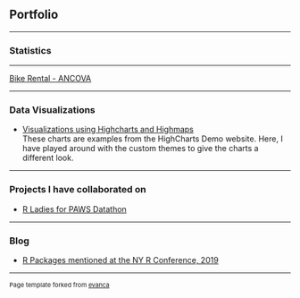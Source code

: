 ## Portfolio

---

### Statistics 
<!---
[Project 1 Title](/sample_page)
<img src="images/dummy_thumbnail.jpg?raw=true"/>
--->
---
[Bike Rental - ANCOVA](/pdf/BikeRental_AncovaAnalysis.pdf)
<!-- 
<img src="images/dummy_thumbnail.jpg?raw=true"/>
--->

<!---
---
[Project 3 Title](http://example.com/)
<img src="images/dummy_thumbnail.jpg?raw=true"/>
--->
---
### Data Visualizations
- [Visualizations using Highcharts and Highmaps](https://ramaanathan.github.io/HighchartViz/)<br>
These charts are examples from the HighCharts Demo website. Here, I have played around with the custom themes to give the charts a different look.

---

### Projects I have collaborated on

- [R Ladies for PAWS Datathon](https://github.com/rladiesPHL/2019_datathon/blob/master/Analyses/2019_RladiesDatathon_FinalReport.pdf)

<!---
- [Project 2 Title](http://example.com/)
- [Project 3 Title](http://example.com/)
- [Project 4 Title](http://example.com/)
- [Project 5 Title](http://example.com/)
--->
---


### Blog
- [R Packages mentioned at the NY R Conference, 2019](https://ramaanathan.github.io/R_Packages/)


---
<p style="font-size:11px">Page template forked from <a href="https://github.com/evanca/quick-portfolio">evanca</a></p>
<!-- Remove above link if you don't want to attibute -->
